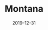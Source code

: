 ---
layout: location-page
date: 2019-12-31
tags:
  - montana
title: Montana
stateAbbr: MT
url: "https://dphhs.mt.gov/publichealth/cdepi/diseases/coronavirusmt"
urlTitle: "dphhs.mt.gov"
---